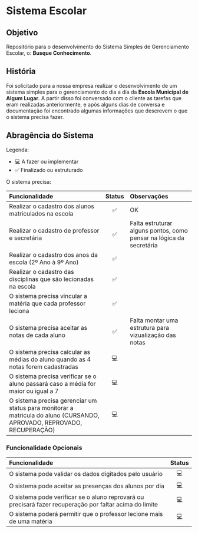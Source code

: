 # Sistema Escolar

## Objetivo

Repositório para o desenvolvimento do Sistema Simples de Gerenciamento Escolar, o: **Busque Conhecimento**.

## História

Foi solicitado para a nossa empresa realizar o desenvolvimento de um sistema simples para o gerenciamento do dia a dia da **Escola Municipal de Algum Lugar**. A partir disso foi conversado com o cliente as tarefas que eram realizadas anteriormente, e após alguns dias de conversa e documentação foi encontrado algumas informações que descrevem o que o sistema precisa fazer.

## Abragência do Sistema

Legenda:
- 💻 A fazer ou implementar
- ✅ Finalizado ou estruturado

O sistema precisa:

Funcionalidade | Status       |Observações
:--------------|:------------:|:----------
Realizar o cadastro dos alunos matriculados na escola | ✅ | OK
Realizar o cadastro de professor e secretária | ✅ | Falta estruturar alguns pontos, como pensar na lógica da secretária
Realizar o cadastro dos anos da escola (2º Ano à 9º Ano) | ✅
Realizar o cadastro das disciplinas que são lecionadas na escola | ✅
O sistema precisa vincular a matéria que cada professor leciona | ✅
O sistema precisa aceitar as notas de cada aluno | ✅ | Falta montar uma estrutura para vizualização das notas
O sistema precisa calcular as médias do aluno quando as 4 notas forem cadastradas | 💻
O sistema precisa verificar se o aluno passará caso a média for maior ou igual a 7 | 💻
O sistema precisa gerenciar um status para monitorar a matricula do aluno (CURSANDO, APROVADO, REPROVADO, RECUPERAÇÃO) | 💻

### Funcionalidade Opcionais

Funcionalidade | Status
:--------------|:------------:
O sistema pode validar os dados digitados pelo usuário | 💻
O sistema pode aceitar as presenças dos alunos por dia | 💻
O sistema pode verificar se o aluno reprovará ou precisará fazer recuperação por faltar acima do limite | 💻
O sistema poderá permitir que o professor lecione mais de uma matéria | 💻
